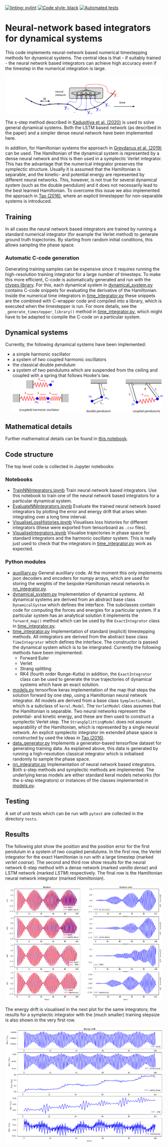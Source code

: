 [![linting: pylint](https://img.shields.io/badge/linting-pylint-yellowgreen)](https://github.com/PyCQA/pylint)
[![Code style: black](https://img.shields.io/badge/code%20style-black-000000.svg)](https://github.com/psf/black)
[![Automated tests](https://github.com/eikehmueller/neuralnetworkintegrators/actions/workflows/python-app.yml/badge.svg)](https://github.com/eikehmueller/neuralnetworkintegrators/actions/workflows/python-app.yml)

# Neural-network based integrators for dynamical systems
This code implements neural-network based numerical timestepping methods for dynamical systems. The central idea is that - if suitably trained - the neural network based integrators can achieve high accuracy even if the timestep in the numerical integration is large.

![Neural network based integrators](figures/NNIntegratorSchematic.svg)

The s-step method described in [Kadupitiya et al. (2020)](https://arxiv.org/abs/2004.06493) is used to solve general dynamical systems. Both the LSTM based network (as described in the paper) and a simpler dense neural network have been implemented here.

In addition, for Hamiltonian systems the approach in [Greydanus et al. (2019)](https://arxiv.org/abs/1906.01563) can be used. The Hamiltonian of the dynamical system is represented by a dense neural network and this is then used in a symplectic Verlet integrator. This has the advantage that the numerical integrator preserves the symplectic structure. Usually it is assumed that the Hamiltonian is separable, and the kinetic- and potential energy are represented by different neural networks. This, however, is not true for several dynamical system (such as the double pendulum) and it does not necessarily lead to the best learned Hamiltonian. To overcome this issue we also implemented the approach in [Tao (2016)](https://arxiv.org/abs/1609.02212), where an explicit timestepper for non-separable systems is introduced.

## Training
In all cases the neural network based integrators are trained by running a standard numerical integrator (for example the Verlet method) to generate ground truth trajectories. By starting from random initial conditions, this allows sampling the phase space.

### Automatic C-code generation
Generating training samples can be expensive since it requires running the high-resolution training integrator for a large number of timesteps. To make this more efficient, C-code is automatically generated and run with the [ctypes library](https://docs.python.org/3/library/ctypes.html). For this, each dynamical system in [dynamical_system.py](src/dynamical_system.py) contains C-code snippets for evaluating the derivative of the Hamiltonian. Inside the numerical time integrators in [time_integrator.py](src/time_integrator.py) these snippets are the combined with C-wrapper code and compiled into a library, which is executed when the timestepper is run. For more details, see the `_generate_timestepper_library()` method in [time_integrator.py](src/time_integrator.py), which might have to be adapted to compile the C-code on a particular system.

## Dynamical systems
Currently, the following dynamical systems have been implemented:
* a simple harmonic oscillator
* a system of two coupled harmonic oscillators
* the classical double pendulum
* a system of two pendulums which are suspended from the ceiling and coupled with a spring that follows Hooke's law.
![Dynamical systems](figures/DynamicalSystems.svg)

## Mathematical details
Further mathematical details can be found in [this notebook](NNIntegrators.ipynb).

## Code structure
The top level code is collected in Jupyter notebooks:
### Notebooks
* [TrainNNIntegrators.ipynb](TrainNNIntegrators.ipynb) Train neural network based integrators. Use this notebook to train one of the neural network based integrators for a particular dynamical system.
* [EvaluateNNIntegrators.ipynb](EvaluateNNIntegrators.ipynb) Evaluate the trained neural network based integrators by plotting the error and energy drift that arises when integrating over a long time interval.
* [VisualiseLossHistories.ipynb](VisualiseLossHistories.ipynb) Visualises loss histories for different integrators (these were exported from tensorboard as `.csv` files).
* [VisualiseIntegrators.ipynb](VisualiseIntegrators.ipynb) Visualise trajectories in phase space for standard integrators and the harmonic oscillator system. This is really just used to check that the integrators in [time_integrator.py](src/time_integrator.py) work as expected.

### Python modules
* [auxilliary.py](src/auxilliary.py) General auxilliary code. At the moment this only implements json decoders and encoders for numpy arrays, which are used for storing the weights of the bespoke Hamiltonian neural networks in [nn_integrator.py](src/nn_integrator.py).
* [dynamical_system.py](src/dynamical_system.py) Implementation of dynamical systems. All dynamical systems are derived from an abstract base class `DynamicalSystem` which defines the interface. The subclasses contain code for computing the forces and energies for a particular system. If a particular system has an analytical solution it implements the `forward_map()` method which can be used by the `ExactIntegrator` class in [time_integrator.py](src/time_integrator.py).
* [time_integrator.py](src/time_integrator.py) Implementation of standard (explicit) timestepping methods. All imtegrators are derived from the abstract base class `TimeIntegrator` which defines the interface. The constructor is passed the dynamical system which is to be intergrated. Currently the following methods have been implemented:
    - Forward Euler
    - Verlet
    - Strang splitting
    - RK4 (fourth order Runge-Kutta)
in addition, the `ExactIntegrator` class can be used to generate the true trajectories of dynamical systems which have an exact solution.
* [models.py](src/models.py) tensorflow keras implementation of the map that steps the solution forward by one step, using a Hamiltonian neural network integrator. All models are derived from a base class `SymplecticModel`, which is a subclass of `keral.Model`. The `VerletModel` class assumes that the Hamiltonian is separable. Two neural networks represent the potential- and kinetic energy, and these are then used to construct a symplectic Verlet step. The `StrangSplittingModel` does not assume separability of the Hamiltonian, which is represented by a single neural network. An explicit symplectic integrator im extended phase space is constructed by used the ideas in [Tao (2016)](https://arxiv.org/abs/1609.02212).
* [data_generator.py](src/data_generator.py) Implements a generator-based tensorflow dataset for generating training data. As explained above, this data is generated by running a high-resolution classical integrator which is initialised randomly to sample the phase space.
* [nn_integrator.py](src/nn_integrator.py) Implementation of neural network based integrators. Both s-step methods and symplectic methods are implemented. The underlying keras models are either standard keral models networks (for the s-step integrators) or instances of the classes implemented in [models.py](src/models.py).

## Testing
A set of unit tests which can be run with `pytest` are collected in the directory `tests`.

## Results
The following plot show the position and the position error for the first pendulum in a system of two coupled pendulums. In the first row, the Verlet integrator for the exact Hamiltonian is run with a large timestep (marked *verlet coarse*). The second and third row show results for the neural network 6-step method with a dense network (marked *vanilla dense*) and LSTM network (marked *LSTM*) respectively. The final row is the Hamiltonian neural network integrator (marked *Hamiltonian*). 

![Position error](figures/position_error.png)

The energy drift is visualised in the next plot for the same integrators; the results for a symplectic integrator with the (much smaller) training stepsize is also shown in the very first row.

![Energy drift](figures/energy_drift.png)